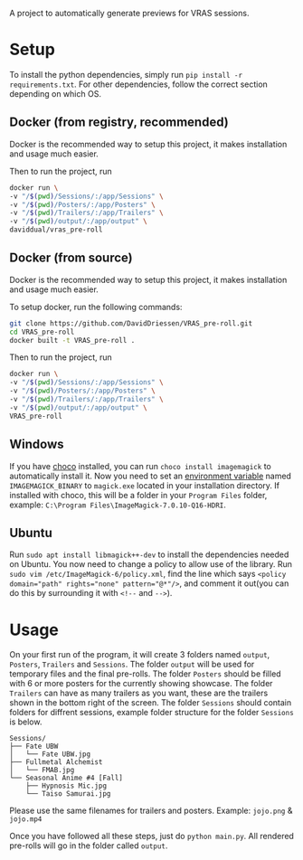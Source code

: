 A project to automatically generate previews for VRAS sessions. 
# Setup 
To install the python dependencies, simply run `pip install -r requirements.txt`. 
For other dependencies, follow the correct section depending on which OS.
## Docker (from registry, recommended)
Docker is the recommended way to setup this project, it makes installation and usage much easier.

Then to run the project, run
```bash
docker run \
-v "/$(pwd)/Sessions/:/app/Sessions" \
-v "/$(pwd)/Posters/:/app/Posters" \
-v "/$(pwd)/Trailers/:/app/Trailers" \
-v "/$(pwd)/output/:/app/output" \
daviddual/vras_pre-roll
```
## Docker (from source)
Docker is the recommended way to setup this project, it makes installation and usage much easier.

To setup docker, run the following commands:
```bash
git clone https://github.com/DavidDriessen/VRAS_pre-roll.git
cd VRAS_pre-roll
docker built -t VRAS_pre-roll .
```
Then to run the project, run
```bash
docker run \
-v "/$(pwd)/Sessions/:/app/Sessions" \
-v "/$(pwd)/Posters/:/app/Posters" \
-v "/$(pwd)/Trailers/:/app/Trailers" \
-v "/$(pwd)/output/:/app/output" \
VRAS_pre-roll
```
## Windows
If you have [choco](https://chocolatey.org/) installed, you can run `choco install imagemagick` to automatically install it. 
Now you need to set an [environment variable](http://www.dowdandassociates.com/blog/content/howto-set-an-environment-variable-in-windows-command-line-and-registry/) named `IMAGEMAGICK_BINARY` to `magick.exe` located in your installation directory. If installed with choco, this will be a folder in your `Program Files` folder, example: `C:\Program Files\ImageMagick-7.0.10-Q16-HDRI`.
## Ubuntu
Run `sudo apt install libmagick++-dev` to install the dependencies needed on Ubuntu. 
You now need to change a policy to allow use of the library. Run `sudo vim /etc/ImageMagick-6/policy.xml`, find the line which says `<policy domain="path" rights="none" pattern="@*"/>`, and comment it out(you can do this by surrounding it with `<!--` and `-->`).
# Usage 
On your first run of the program, it will create 3 folders named `output`, `Posters`, `Trailers` and `Sessions`. 
The folder `output` will be used for temporary files and the final pre-rolls. The folder `Posters` should be filled with 6 or more posters for the currently showing showcase. The folder `Trailers` can have as many trailers as you want, these are the trailers shown in the bottom right of the screen. The folder `Sessions` should contain folders for diffrent sessions, example folder structure for the folder `Sessions` is below.
```
Sessions/
├── Fate UBW
│   └── Fate UBW.jpg
├── Fullmetal Alchemist
│   └── FMAB.jpg
└── Seasonal Anime #4 [Fall]
    ├── Hypnosis Mic.jpg
    └── Taiso Samurai.jpg
```
Please use the same filenames for trailers and posters. Example: `jojo.png` & `jojo.mp4`

Once you have followed all these steps, just do `python main.py`. All rendered pre-rolls will go in the folder called `output`.
